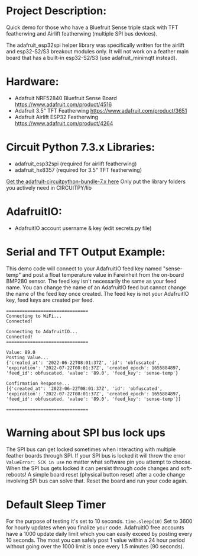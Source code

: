 # Project Description:
Quick demo for those who have a Bluefruit Sense triple stack with TFT featherwing and Airlift featherwing (multiple SPI bus devices). 

The adafruit_esp32spi helper library was specifically written for the airlift and esp32-S2/S3 breakout modules only. It will not work on a feather main board that has a built-in esp32-S2/S3 (use adafruit_minimqtt instead).

# Hardware:
- Adafruit NRF52840 Bluefruit Sense Board https://www.adafruit.com/product/4516
- Adafruit 3.5" TFT Featherwing https://www.adafruit.com/product/3651
- Adafruit Airlift ESP32 Featherwing https://www.adafruit.com/product/4264

# Circuit Python 7.3.x Libraries:
- adafruit_esp32spi (required for airlift featherwing)
- adafruit_hx8357 (required for 3.5" TFT featherwing)

[Get the adafruit-circuitpython-bundle-7.x here](https://circuitpython.org/libraries)
Only put the library folders you actively need in CIRCUITPY/lib

# AdafruitIO:
- AdafruitIO account username & key (edit secrets.py file)


# Serial and TFT Output Example:

This demo code will connect to your AdafruitIO feed key named "sense-temp" and post a float temperature value in Fareinheit from the on-board BMP280 sensor. The feed key isn't necessarily the same as your feed name. You can change the name of an AdafruitIO feed but cannot change the name of the feed key once created. The feed key is not your AdafruitIO key, feed keys are created per feed.
```
===============================
Connecting to WiFi...
Connected!

Connecting to AdafruitIO...
Connected!
===============================

Value: 89.0
Posting Value...
{'created_at': '2022-06-22T08:01:37Z', 'id': 'obfuscated', 'expiration': '2022-07-22T08:01:37Z', 'created_epoch': 1655884897, 'feed_id': obfuscated, 'value': '89.0', 'feed_key': 'sense-temp'}

Confirmation Response...
[{'created_at': '2022-06-22T08:01:37Z', 'id': 'obfuscated', 'expiration': '2022-07-22T08:01:37Z', 'created_epoch': 1655884897, 'feed_id': obfuscated, 'value': '89.0', 'feed_key': 'sense-temp'}]

===============================
```
# Warning about SPI bus lock ups
The SPI bus can get locked sometimes when interacting with multiple feather boards through SPI.
If your SPI bus is locked it will throw the error `ValueError: SCK in use` no matter what software pin you attempt to choose.
When the SPI bus gets locked it can persist through code changes and soft-reboots!
A simple board reset (physical button reset) after a code change involving SPI bus can solve that. Reset the board and run your code again. 

# Default Sleep Timer
For the purpose of testing it's set to 10 seconds. `time.sleep(10)` Set to 3600 for hourly updates when you finalize your code.
AdafruitIO free accounts have a 1000 update daily limit which you can easily exceed by posting every 10 seconds. The most you can safely post 1 value within a 24 hour period without going over the 1000 limit is once every 1.5 minutes (90 seconds).
